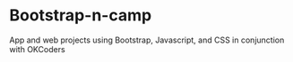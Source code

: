 # Bootstrap-n-camp
App and web projects using Bootstrap, Javascript, and CSS in conjunction with OKCoders
